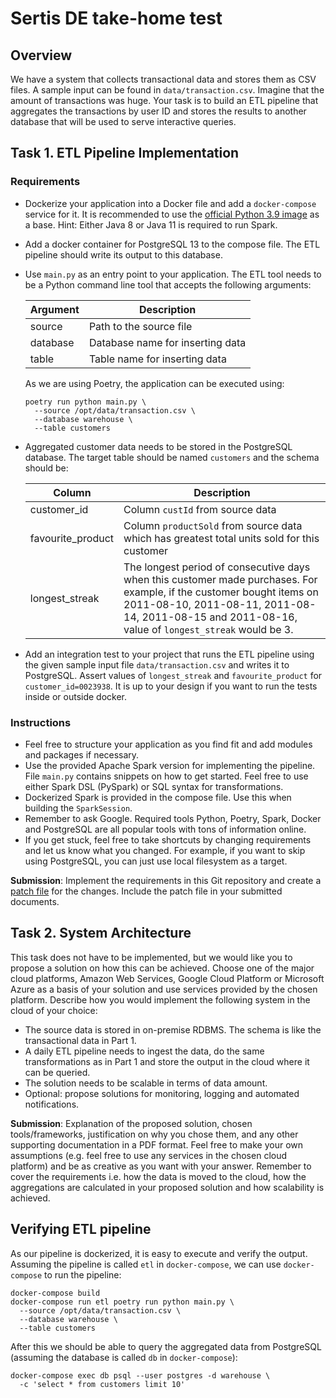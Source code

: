 # Sertis DE take-home test

## Overview

We have a system that collects transactional data and stores them as CSV files. A sample input can be found in `data/transaction.csv`. Imagine that the amount of transactions was huge. Your task is to build an ETL pipeline that aggregates the transactions by user ID and stores the results to another database that will be used to serve interactive queries.

## Task 1. ETL Pipeline Implementation
### Requirements

* Dockerize your application into a Docker file and add a `docker-compose` service for it. It is recommended to use the [official Python 3.9 image](https://hub.docker.com/_/python) as a base. Hint: Either Java 8 or Java 11 is required to run Spark.

* Add a docker container for PostgreSQL 13 to the compose file. The ETL pipeline should write its output to this database.

* Use `main.py` as an entry point to your application. The ETL tool needs to be a Python command line tool that accepts the following arguments:

  | Argument      | Description |
  | ----------- | ----------- |
  | source      | Path to the source file       |
  | database   | Database name for inserting data |
  | table   | Table name for inserting data  |

  As we are using Poetry, the application can be executed using:
  ```shell
  poetry run python main.py \
    --source /opt/data/transaction.csv \
    --database warehouse \
    --table customers
  ```

* Aggregated customer data needs to be stored in the PostgreSQL database. The target table should be named `customers` and the schema should be:

  | Column      | Description |
  | ----------- | ----------- |
  | customer_id      | Column `custId` from source data       |
  | favourite_product   | Column `productSold` from source data which has greatest total units sold for this customer |
  | longest_streak   | The longest period of consecutive days when this customer made purchases. For example, if the customer bought items on 2011-08-10, 2011-08-11, 2011-08-14, 2011-08-15 and 2011-08-16, value of `longest_streak` would be 3.  |

* Add an integration test to your project that runs the ETL pipeline using the given sample input file `data/transaction.csv` and writes it to PostgreSQL. Assert values of `longest_streak` and `favourite_product` for `customer_id=0023938`. It is up to your design if you want to run the tests inside or outside docker.

### Instructions

* Feel free to structure your application as you find fit and add modules and packages if necessary. 
* Use the provided Apache Spark version for implementing the pipeline. File `main.py` contains snippets on how to get started. Feel free to use either Spark DSL (PySpark) or SQL syntax for transformations.
* Dockerized Spark is provided in the compose file. Use this when building the `SparkSession`.
* Remember to ask Google. Required tools Python, Poetry, Spark, Docker and PostgreSQL are all popular tools with tons of information online.
* If you get stuck, feel free to take shortcuts by changing requirements and let us know what you changed. For example, if you want to skip using PostgreSQL, you can just use local filesystem as a target.

**Submission**: Implement the requirements in this Git repository and create a [patch file](https://git-scm.com/docs/git-format-patch) for the changes. Include the patch file in your submitted documents.

## Task 2. System Architecture

This task does not have to be implemented, but we would like you to propose a solution on how this can be achieved. Choose one of the major cloud platforms, Amazon Web Services, Google Cloud Platform or Microsoft Azure as a basis of your solution and use services provided by the chosen platform. Describe how you would implement the following system in the cloud of your choice:
* The source data is stored in on-premise RDBMS. The schema is like the transactional data in Part 1.
* A daily ETL pipeline needs to ingest the data, do the same transformations as in Part 1 and store the output in the cloud where it can be queried.
* The solution needs to be scalable in terms of data amount.
* Optional: propose solutions for monitoring, logging and automated notifications.

**Submission**: Explanation of the proposed solution, chosen tools/frameworks, justification on why you chose them, and any other supporting documentation in a PDF format. Feel free to make your own assumptions (e.g. feel free to use any services in the chosen cloud platform) and be as creative as you want with your answer. Remember to cover the requirements i.e. how the data is moved to the cloud, how the aggregations are calculated in your proposed solution and how scalability is achieved.

## Verifying ETL pipeline

As our pipeline is dockerized, it is easy to execute and verify the output. Assuming the pipeline is called `etl` in `docker-compose`, we can use `docker-compose` to run the pipeline:
```shell
docker-compose build
docker-compose run etl poetry run python main.py \
  --source /opt/data/transaction.csv \
  --database warehouse \
  --table customers
```
After this we should be able to query the aggregated data from PostgreSQL (assuming the database is called `db` in `docker-compose`):
```shell
docker-compose exec db psql --user postgres -d warehouse \
  -c 'select * from customers limit 10'
```
